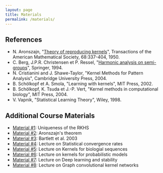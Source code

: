 ```yaml
---
layout: page
title: Materials
permalink: /materials/
---
```



## References


- N. Aronszajn, "[Theory of reproducing kernels](http://cbio.ensmp.fr/~jvert/svn/bibli/local/Aronszajn1950Theory.pdf)", Transactions of the American Mathematical Society, 68:337-404, 1950.
- C. Berg, J.P.R. Christensen et P. Ressel, "[Harmonic analysis on semi-groups](http://www.amazon.com/Harmonic-Analysis-Semigroups-Functions-Mathematics/dp/0387909257)", Springer, 1994.
- N. Cristianini and J. Shawe-Taylor, "Kernel Methods for Pattern Analysis", Cambridge University Press, 2004.
- B. Schölkopf et A. Smola, "Learning with kernels", MIT Press, 2002.
- B. Schölkopf, K. Tsuda et J.-P. Vert, "Kernel methods in computational biology", MIT Press, 2004.
- V. Vapnik, "Statistical Learning Theory", Wiley, 1998.

## Additional Course Materials

* [Material #1](https://members.cbio.mines-paristech.fr/~jvert/svn/kernelcourse/notes/uniquenessRKHS.pdf): Uniqueness of the RKHS
* [Material #2](https://members.cbio.mines-paristech.fr/~jvert/svn/kernelcourse/notes/aronszajn.pdf): Aronszajn's theorem
* [Material #3](https://statistics.berkeley.edu/sites/default/files/tech-reports/638.pdf): Bartlett et al. 2003
* [Material #4](https://youtu.be/yjHwZfcUsKA): Lecture on Statistical convergence rates
* [Material #5](https://youtu.be/8gVPPdXqyP8): Lecture on Kernels for biologial sequences
* [Material #6](https://youtu.be/w_Kwtziev2g): Lecture on kernels for probabilistic models
* [Material #7](https://youtu.be/ois8qSzDzr0): Lecture on Deep learning and stability
* [Material #8](https://youtu.be/ja8nVyqEzN0): Lecture on Graph convolutional kernel networks

